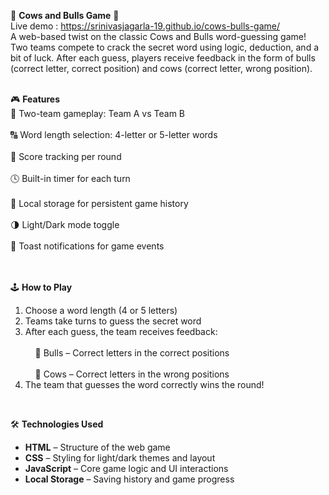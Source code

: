 🐂 **Cows and Bulls Game** 🐄  <br>
Live demo : https://srinivasjagarla-19.github.io/cows-bulls-game/<br>
A web-based twist on the classic Cows and Bulls word-guessing game! Two teams compete to crack the secret word using logic, deduction, and a bit of luck. After each guess, players receive feedback in the form of bulls (correct letter, correct position) and cows (correct letter, wrong position).  
<br>

🎮 **Features**  
🔁 Two-team gameplay: Team A vs Team B<br>  
🔠 Word length selection: 4-letter or 5-letter words<br>  
🧮 Score tracking per round<br>  
🕓 Built-in timer for each turn<br>  
💾 Local storage for persistent game history<br>  
🌗 Light/Dark mode toggle<br>  
🔔 Toast notifications for game events<br>  
<br>

🕹️ **How to Play**  
1. Choose a word length (4 or 5 letters)<br>  
2. Teams take turns to guess the secret word<br>  
3. After each guess, the team receives feedback:<br>  
&nbsp;&nbsp;&nbsp;&nbsp;🐂 Bulls – Correct letters in the correct positions<br>  
&nbsp;&nbsp;&nbsp;&nbsp;🐄 Cows – Correct letters in the wrong positions<br>  
4. The team that guesses the word correctly wins the round!<br>  
<br>

🛠️ **Technologies Used**  
- **HTML** – Structure of the web game<br>  
- **CSS** – Styling for light/dark themes and layout<br>  
- **JavaScript** – Core game logic and UI interactions<br>  
- **Local Storage** – Saving history and game progress<br>
